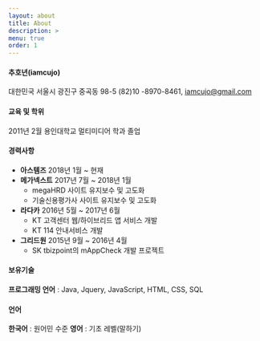 ```yaml
---
layout: about
title: About
description: >
menu: true
order: 1
---
```


#### 추호년(iamcujo)

대한민국 서울시 광진구 중곡동 98-5
(82)10 -8970-8461, iamcujo@gmail.com

#### 교육 및 학위

2011년 2월 용인대학교 멀티미디어 학과 졸업

#### 경력사항

- **아스템즈** 2018년 1월 ~ 현재
- **메가넥스트** 2017년 7월 ~ 2018년 1월
  - megaHRD 사이트 유지보수 및 고도화
  - 기술신용평가사 사이트 유지보수 및 고도화
- **라다카** 2016년 5월 ~ 2017년 6월
  - KT 고객센터 웹/하이브리드 앱 서비스 개발
  - KT 114 안내서비스 개발
- **그리드원** 2015년 9월 ~ 2016년 4월
  - SK tbizpoint의 mAppCheck 개발 프로젝트

#### 보유기술

**프로그래밍 언어** : Java, Jquery, JavaScript, HTML, CSS, SQL

#### 언어

**한국어** : 원어민 수준
**영어** : 기초 레벨(말하기)